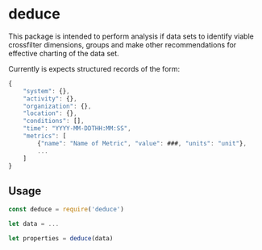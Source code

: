 # deduce

This package is intended to perform analysis if data sets to identify viable
crossfilter dimensions, groups and make other recommendations for effective
charting of the data set.

Currently is expects structured records of the form:

```javascript
{
    "system": {},
    "activity": {},
    "organization": {},
    "location": {},
    "conditions": [],
    "time": "YYYY-MM-DDTHH:MM:SS",
    "metrics": [
        {"name": "Name of Metric", "value": ###, "units": "unit"},
        ...
    ]
}
```

## Usage

```javascript
const deduce = require('deduce')

let data = ...

let properties = deduce(data)
```
